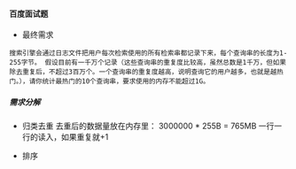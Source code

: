 #### 百度面试题

* 最终需求
```
搜索引擎会通过日志文件把用户每次检索使用的所有检索串都记录下来，每个查询串的长度为1-255字节。 假设目前有一千万个记录（这些查询串的重复度比较高，虽然总数是1千万，但如果除去重复后，不超过3百万个。一个查询串的重复度越高，说明查询它的用户越多，也就是越热门。），请你统计最热门的10个查询串，要求使用的内存不能超过1G。
```

##### 需求分解

* 归类去重
    去重后的数据量放在内存里： 3000000 * 255B = 765MB
    一行一行的读入，如果重复就+1

* 排序

